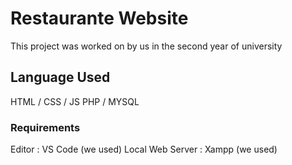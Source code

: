 # Restaurante Website

This project was worked on by us in the second year of university

## Language Used

HTML / CSS / JS
PHP / MYSQL

### Requirements

Editor : VS Code (we used)
Local Web Server : Xampp (we used)
